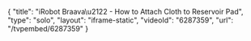 {
    "title": "iRobot Braava\u2122 - How to Attach Cloth to Reservoir Pad",
    "type": "solo",
    "layout": "iframe-static",
    "videoId": "6287359",
    "url": "\/tvpembed\/6287359"
}